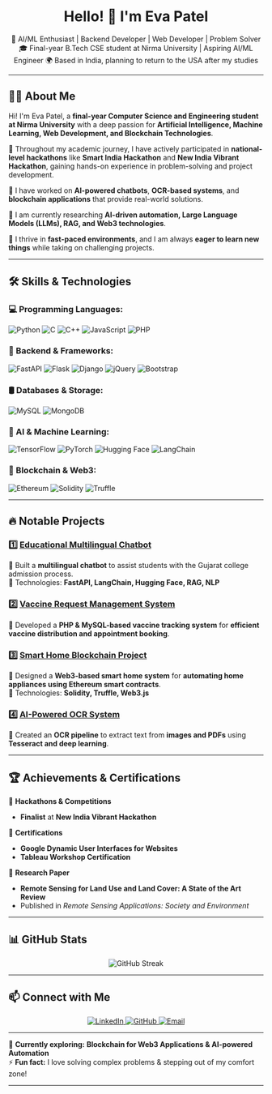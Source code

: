 <h1 align="center">Hello! 👋 I'm Eva Patel</h1>

<p align="center">
  🚀 AI/ML Enthusiast | Backend Developer | Web Developer | Problem Solver  
  🎓 Final-year B.Tech CSE student at Nirma University | Aspiring AI/ML Engineer  
  🌍 Based in India, planning to return to the USA after my studies  
</p>

---

## 👩‍💻 About Me  

Hi! I'm Eva Patel, a **final-year Computer Science and Engineering student at Nirma University** with a deep passion for **Artificial Intelligence, Machine Learning, Web Development, and Blockchain Technologies**.  

🔹 Throughout my academic journey, I have actively participated in **national-level hackathons** like **Smart India Hackathon** and **New India Vibrant Hackathon**, gaining hands-on experience in problem-solving and project development.  

🔹 I have worked on **AI-powered chatbots**, **OCR-based systems**, and **blockchain applications** that provide real-world solutions.  

🔹 I am currently researching **AI-driven automation, Large Language Models (LLMs), RAG, and Web3 technologies**.  

🔹 I thrive in **fast-paced environments**, and I am always **eager to learn new things** while taking on challenging projects.  

---

## 🛠 Skills & Technologies  

### **💻 Programming Languages:**  
![Python](https://img.shields.io/badge/Python-3776AB?style=for-the-badge&logo=python&logoColor=white)
![C](https://img.shields.io/badge/C-A8B9CC?style=for-the-badge&logo=c&logoColor=black)
![C++](https://img.shields.io/badge/C++-00599C?style=for-the-badge&logo=cplusplus&logoColor=white)
![JavaScript](https://img.shields.io/badge/JavaScript-F7DF1E?style=for-the-badge&logo=javascript&logoColor=black)
![PHP](https://img.shields.io/badge/PHP-777BB4?style=for-the-badge&logo=php&logoColor=white)  

### **📡 Backend & Frameworks:**  
![FastAPI](https://img.shields.io/badge/FastAPI-009688?style=for-the-badge&logo=fastapi&logoColor=white)
![Flask](https://img.shields.io/badge/Flask-000000?style=for-the-badge&logo=flask&logoColor=white)
![Django](https://img.shields.io/badge/Django-092E20?style=for-the-badge&logo=django&logoColor=white)
![jQuery](https://img.shields.io/badge/jQuery-0769AD?style=for-the-badge&logo=jquery&logoColor=white)
![Bootstrap](https://img.shields.io/badge/Bootstrap-563D7C?style=for-the-badge&logo=bootstrap&logoColor=white)  

### **🛢️ Databases & Storage:**  
![MySQL](https://img.shields.io/badge/MySQL-4479A1?style=for-the-badge&logo=mysql&logoColor=white)
![MongoDB](https://img.shields.io/badge/MongoDB-47A248?style=for-the-badge&logo=mongodb&logoColor=white)

### **🤖 AI & Machine Learning:**  
![TensorFlow](https://img.shields.io/badge/TensorFlow-FF6F00?style=for-the-badge&logo=tensorflow&logoColor=white)
![PyTorch](https://img.shields.io/badge/PyTorch-EE4C2C?style=for-the-badge&logo=pytorch&logoColor=white)
![Hugging Face](https://img.shields.io/badge/HuggingFace-F6D71D?style=for-the-badge&logo=huggingface&logoColor=black)
![LangChain](https://img.shields.io/badge/LangChain-005F8D?style=for-the-badge&logo=langchain&logoColor=white)

### **🔗 Blockchain & Web3:**  
![Ethereum](https://img.shields.io/badge/Ethereum-3C3C3D?style=for-the-badge&logo=ethereum&logoColor=white)
![Solidity](https://img.shields.io/badge/Solidity-363636?style=for-the-badge&logo=solidity&logoColor=white)
![Truffle](https://img.shields.io/badge/Truffle-5E464D?style=for-the-badge&logo=truffle&logoColor=white)

---

## 🔥 Notable Projects  

### **1️⃣ [Educational Multilingual Chatbot](https://github.com/yourrepo)**  
🤖 Built a **multilingual chatbot** to assist students with the Gujarat college admission process.  
🔹 Technologies: **FastAPI, LangChain, Hugging Face, RAG, NLP**  

### **2️⃣ [Vaccine Request Management System](https://github.com/yourrepo)**  
💉 Developed a **PHP & MySQL-based vaccine tracking system** for **efficient vaccine distribution and appointment booking**.  

### **3️⃣ [Smart Home Blockchain Project](https://github.com/yourrepo)**  
🏡 Designed a **Web3-based smart home system** for **automating home appliances using Ethereum smart contracts**.  
🔹 Technologies: **Solidity, Truffle, Web3.js**  

### **4️⃣ [AI-Powered OCR System](https://github.com/yourrepo)**  
📄 Created an **OCR pipeline** to extract text from **images and PDFs** using **Tesseract and deep learning**.  

---

## 🏆 Achievements & Certifications  

🏅 **Hackathons & Competitions**  
- **Finalist** at **New India Vibrant Hackathon**

📜 **Certifications**  
- **Google Dynamic User Interfaces for Websites**  
- **Tableau Workshop Certification**  

📖 **Research Paper**  
- **Remote Sensing for Land Use and Land Cover: A State of the Art Review**  
- Published in *Remote Sensing Applications: Society and Environment*  

---

## 📊 GitHub Stats  

<p align="center">
  <img src="https://github-readme-streak-stats.herokuapp.com/?user=evapatel1654&theme=radical" alt="GitHub Streak" />
  <br>
<!--   <img src="https://github-readme-stats.vercel.app/api?username=evapatel1654&show_icons=true&theme=radical" alt="GitHub Stats" /> -->
</p>

---

## 📫 Connect with Me  

<p align="center">
  <a href="https://www.linkedin.com/in/eva-patel-1533b4260/">
    <img src="https://img.shields.io/badge/LinkedIn-0A66C2?style=for-the-badge&logo=linkedin&logoColor=white" alt="LinkedIn" />
  </a>
  <a href="https://github.com/evapatel1654">
    <img src="https://img.shields.io/badge/GitHub-181717?style=for-the-badge&logo=github&logoColor=white" alt="GitHub" />
  </a>
  <a href="mailto:evachiragpatel@gmail.com">
    <img src="https://img.shields.io/badge/Email-D14836?style=for-the-badge&logo=gmail&logoColor=white" alt="Email" />
  </a>
</p>

---

🌱 **Currently exploring:** **Blockchain for Web3 Applications & AI-powered Automation**  
⚡ **Fun fact:** I love solving complex problems & stepping out of my comfort zone!  

---


